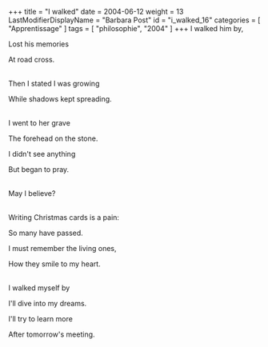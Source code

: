 +++
title = "I walked"
date = 2004-06-12
weight = 13
LastModifierDisplayName = "Barbara Post"
id = "i_walked_16"
categories = [ "Apprentissage" ]
tags = [ "philosophie", "2004" ]
+++
I walked him by,

Lost his memories

At road cross.

 \
Then I stated I was growing

While shadows kept spreading.

 \
I went to her grave

The forehead on the stone.

I didn't see anything

But began to pray.

 \
May I believe?

 \
Writing Christmas cards is a pain:

So many have passed.

I must remember the living ones,

How they smile to my heart.

 \
I walked myself by

I'll dive into my dreams.

I'll try to learn more

After tomorrow's meeting.


